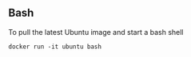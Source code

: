 ## Bash 

To pull the latest Ubuntu image and start a bash shell

```
docker run -it ubuntu bash
```

